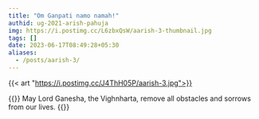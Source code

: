 ```yaml
---
title: "Om Ganpati namo namah!"
authid: ug-2021-arish-pahuja
img: https://i.postimg.cc/L6zbxQsW/aarish-3-thumbnail.jpg
tags: []
date: 2023-06-17T08:49:28+05:30
aliases:
  - /posts/aarish-3/
---
```


{{< art "https://i.postimg.cc/J4ThH05P/aarish-3.jpg">}}

{{<quote>}}
May Lord Ganesha, the Vighnharta, remove all obstacles and sorrows from our lives.
{{</quote>}}
